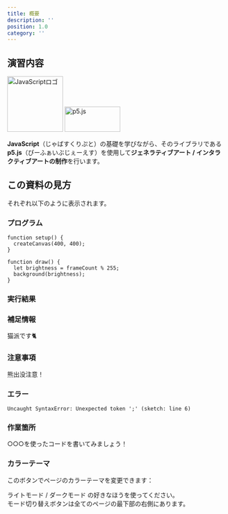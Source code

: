 ```yaml
---
title: 概要
description: ''
position: 1.0
category: ''
---
```


## 演習内容

<div class="flex justify-around items-center">
  <img src="/resource/image/common_logo-js.svg" width="128" height="128" alt="JavaScriptロゴ"/>
  <img src="/resource/image/common_logo-p5js.svg" width="128" height="58" alt="p5.js"//>
</div>

<strong>JavaScript</strong>（じゃばすくりぷと）の基礎を学びながら、そのライブラリである<strong>p5.js</strong>（ぴーふぁいぶじぇーえす）を使用して<strong>ジェネラティブアート / インタラクティブアートの制作</strong>を行います。

## この資料の見方

それぞれ以下のように表示されます。

### プログラム

```javascript[sketch.js]
function setup() {
  createCanvas(400, 400);
}

function draw() {
  let brightness = frameCount % 255;
  background(brightness);
}
```

### 実行結果

<live-demo src="/resource/livedemo/intro/"></live-demo>

### 補足情報

<alert>

猫派です🐈

</alert>

### 注意事項

<alert type="warning">

熊出没注意！

</alert>

### エラー

<alert type="danger">

`Uncaught SyntaxError: Unexpected token ';' (sketch: line 6)`

</alert>

### 作業箇所

<alert type="success">

○○○を使ったコードを書いてみましょう！

</alert>

### カラーテーマ

<div class="flex items-center">
  <p>このボタンでページのカラーテーマを変更できます：</p>
  <app-color-switcher></app-color-switcher>
</div>

ライトモード / ダークモード の好きなほうを使ってください。  
モード切り替えボタンは全てのページの最下部の右側にあります。